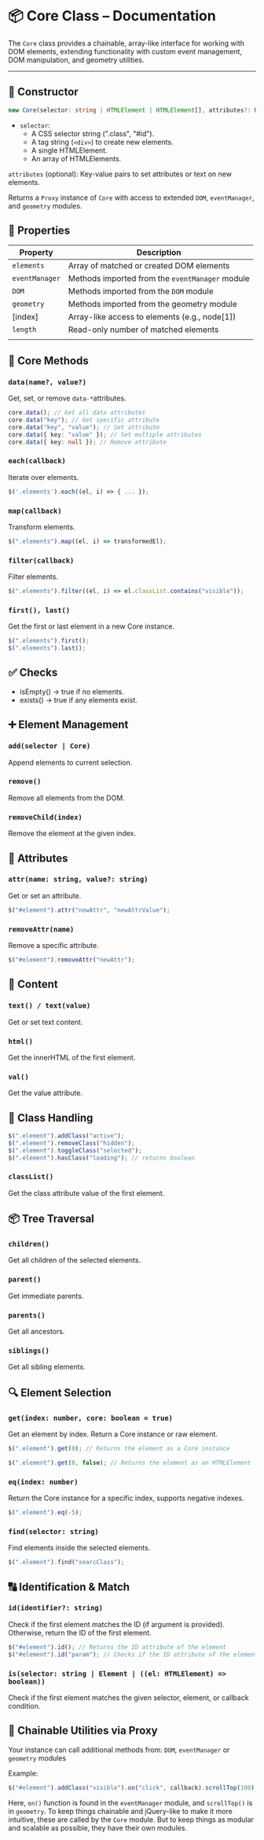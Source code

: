 # 📦 Core Class – Documentation

The `Core` class provides a chainable, array-like interface for working with DOM elements, extending functionality with custom event management, DOM manipulation, and geometry utilities.

---

## 🧱 Constructor

```ts
new Core(selector: string | HTMLElement | HTMLElement[], attributes?: Record<string, string>)
```

- `selector`:
  - A CSS selector string (".class", "#id").
  - A tag string (`<div>`) to create new elements.
  - A single HTMLElement.
  - An array of HTMLElements.

`attributes` (optional): Key-value pairs to set attributes or text on new elements.

Returns a `Proxy` instance of `Core` with access to extended `DOM`, `eventManager`, and `geometry` modules.

## 🔑 Properties

| Property       | Description                                     |
| -------------- | ----------------------------------------------- |
| `elements`     | Array of matched or created DOM elements        |
| `eventManager` | Methods imported from the `eventManager` module |
| `DOM`          | Methods imported from the `DOM` module          |
| `geometry`     | Methods imported from the geometry module       |
| [index]        | Array-like access to elements (e.g., node[1])   |
| `length`       | Read-only number of matched elements            |
|                |                                                 |

## 🧰 Core Methods

### `data(name?, value?)`

Get, set, or remove `data-*`attributes.

```ts
core.data(); // Get all data attributes
core.data("key"); // Get specific attribute
core.data("key", "value"); // Set attribute
core.data({ key: "value" }); // Set multiple attributes
core.data({ key: null }); // Remove attribute
```

### `each(callback)`

Iterate over elements.

```ts
$('.elements').each((el, i) => { ... });
```

### `map(callback)`

Transform elements.

```ts
$(".elements").map((el, i) => transformedEl);
```

### `filter(callback)`

Filter elements.

```ts
$(".elements").filter((el, i) => el.classList.contains("visible"));
```

### `first(), last()`

Get the first or last element in a new Core instance.

```ts
$(".elements").first();
$(".elements").last();
```

## ✅ Checks

- isEmpty() → true if no elements.
- exists() → true if any elements exist.

## ➕ Element Management

### `add(selector | Core)`

Append elements to current selection.

### `remove()`

Remove all elements from the DOM.

### `removeChild(index)`

Remove the element at the given index.

## 📎 Attributes

### `attr(name: string, value?: string)`

Get or set an attribute.

```ts
$("#element").attr("newAttr", "newAttrValue");
```

### `removeAttr(name)`

Remove a specific attribute.

```ts
$("#element").removeAttr("newAttr");
```

## 📝 Content

### `text() / text(value)`

Get or set text content.

### `html()`

Get the innerHTML of the first element.

### `val()`

Get the value attribute.

## 🎨 Class Handling

```ts
$(".element").addClass("active");
$(".element").removeClass("hidden");
$(".element").toggleClass("selected");
$(".element").hasClass("loading"); // returns boolean
```

### `classList()`

Get the class attribute value of the first element.

## 📦 Tree Traversal

### `children()`

Get all children of the selected elements.

### `parent()`

Get immediate parents.

### `parents()`

Get all ancestors.

### `siblings()`

Get all sibling elements.

## 🔍 Element Selection

### `get(index: number, core: boolean = true)`

Get an element by index. Return a Core instance or raw element.

```ts
$(".element").get(0); // Returns the element as a Core instance

$(".element").get(0, false); // Returns the element as an HTMLElement
```

### `eq(index: number)`

Return the Core instance for a specific index, supports negative indexes.

```ts
$(".element").eq(-5);
```

### `find(selector: string)`

Find elements inside the selected elements.

```ts
$(".element").find("searcClass");
```

## 🔠 Identification & Match

### `id(identifier?: string)`

Check if the first element matches the ID (if argument is provided). Otherwise, return the ID of the first element.

```ts
$("#element").id(); // Returns the ID attribute of the element
$("#element").id("param"); // Checks if the ID attribute of the element is 'param', then returns a boolean that turns true if the ID matches
```

### `is(selector: string | Element | ((el: HTMLElement) => boolean))`

Check if the first element matches the given selector, element, or callback condition.

## 🔁 Chainable Utilities via Proxy

Your instance can call additional methods from: `DOM`, `eventManager` or `geometry` modules

Example:

```ts
$("#element").addClass("visible").on("click", callback).scrollTop(100);
```

Here, `on()` function is found in the `eventManager` module, and `scrollTop()` is in `geometry`. To keep things chainable and jQuery-like to make it more intuitive, these are called by the `Core` module. But to keep things as modular and scalable as possible, they have their own modules.
